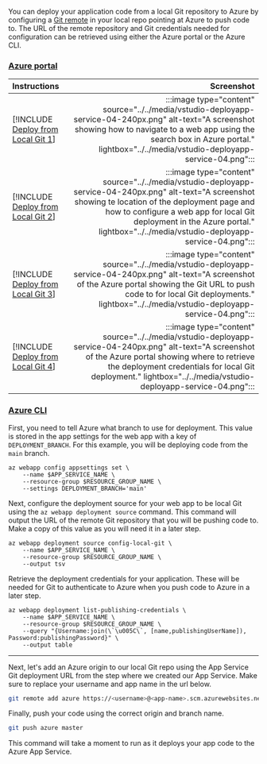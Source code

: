 You can deploy your application code from a local Git repository to Azure by configuring a [Git remote](https://git-scm.com/book/en/v2/Git-Basics-Working-with-Remotes) in your local repo pointing at Azure to push code to. The URL of the remote repository and Git credentials needed for configuration can be retrieved using either the Azure portal or the Azure CLI.

### [Azure portal](#tab/deploy-instructions-azportal)

| Instructions    | Screenshot |
|:----------------|-----------:|
| [!INCLUDE [Deploy from Local Git 1](<./deploy-from-local-git-azportal-1.md>)] | :::image type="content" source="../../media/vstudio-deployapp-service-04-240px.png" alt-text="A screenshot showing how to navigate to a web app using the search box in Azure portal." lightbox="../../media/vstudio-deployapp-service-04.png"::: |
| [!INCLUDE [Deploy from Local Git 2](<./deploy-from-local-git-azportal-2.md>)] | :::image type="content" source="../../media/vstudio-deployapp-service-04-240px.png" alt-text="A screenshot showing te location of the deployment page and how to configure a web app for local Git deployment in the Azure portal." lightbox="../../media/vstudio-deployapp-service-04.png"::: |
| [!INCLUDE [Deploy from Local Git 3](<./deploy-from-local-git-azportal-3.md>)] | :::image type="content" source="../../media/vstudio-deployapp-service-04-240px.png" alt-text="A screenshot of the Azure portal showing the Git URL to push code to for local Git deployments." lightbox="../../media/vstudio-deployapp-service-04.png"::: |
| [!INCLUDE [Deploy from Local Git 4](<./deploy-from-local-git-azportal-4.md>)] | :::image type="content" source="../../media/vstudio-deployapp-service-04-240px.png" alt-text="A screenshot of the Azure portal showing where to retrieve the deployment credentials for local Git deployment." lightbox="../../media/vstudio-deployapp-service-04.png"::: |

### [Azure CLI](#tab/deploy-instructions-azcli)

First, you need to tell Azure what branch to use for deployment. This value is stored in the app settings for the web app with a key of `DEPLOYMENT_BRANCH`. For this example, you will be deploying code from the `main` branch.

```azurecli
az webapp config appsettings set \
    --name $APP_SERVICE_NAME \
    --resource-group $RESOURCE_GROUP_NAME \
    --settings DEPLOYMENT_BRANCH='main'
```

Next, configure the deployment source for your web app to be local Git using the `az webapp deployment source` command.  This command will output the URL of the remote Git repository that you will be pushing code to.  Make a copy of this value as you will need it in a later step.

```azurecli
az webapp deployment source config-local-git \
    --name $APP_SERVICE_NAME \
    --resource-group $RESOURCE_GROUP_NAME \
    --output tsv
```

Retrieve the deployment credentials for your application.  These will be needed for Git to authenticate to Azure when you push code to Azure in a later step.

```azurecli
az webapp deployment list-publishing-credentials \
    --name $APP_SERVICE_NAME \
    --resource-group $RESOURCE_GROUP_NAME \
    --query "{Username:join(\`\u005C\`, [name,publishingUserName]), Password:publishingPassword}" \
    --output table
```

---

Next, let's add an Azure origin to our local Git repo using the App Service Git deployment URL from the step where we created our App Service.  Make sure to replace your username and app name in the url below.

```bash
git remote add azure https://<username>@<app-name>.scm.azurewebsites.net/<your-app-name>.git
```

Finally, push your code using the correct origin and branch name.

```bash
git push azure master
```

This command will take a moment to run as it deploys your app code to the Azure App Service.